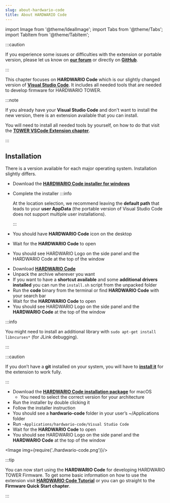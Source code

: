 ```yaml
---
slug: about-hardwario-code
title: About HARDWARIO Code
---
```

import Image from '@theme/IdealImage';
import Tabs from '@theme/Tabs';
import TabItem from '@theme/TabItem';

:::caution

If you experience some issues or difficulties with the extension or portable version, please let us know on [**our forum**](https://forum.hardwario.com/) or directly on [**GitHub**](https://github.com/hardwario/hardwario-tower-vscode-extension/issues).

:::

This chapter focuses on **HARDWARIO Code** which is our slightly changed version of [**Visual Studio Code**](https://code.visualstudio.com). It includes all needed tools that are needed to develop firmware for HARDWARIO TOWER.

:::note

If you already have your **Visual Studio Code** and don't want to install the new version, there is an extension available that you can install.

You will need to install all needed tools by yourself, on how to do that visit the [**TOWER VSCode Extension chapter**](./tower-vscode-extension.md).

:::

## Installation

There is a version available for each major operating system. Installation slightly differs.

<Tabs groupId="operating-system">
<TabItem value="windows" label="Windows" default>

- Download the [**HARDWARIO Code installer for windows**](https://github.com/hardwario/hardwario-code/releases)
- Complete the installer
  :::info

    At the location selection, we recommend leaving the **default path** that leads to your **user AppData** (the portable version of Visual Studio Code does not support multiple user installations).

  :::
- You should have **HARDWARIO Code** icon on the desktop
- Wait for the **HARDWARIO Code** to open
- You should see HARDWARIO Logo on the side panel and the HARDWARIO Code at the top of the window

</TabItem>
<TabItem value="linux" label="Linux">

- Download [**HARDWARIO Code**](https://github.com/hardwario/hardwario-code/releases)
- Unpack the archive wherever you want
- If you want to have a **shortcut available** and some **additional drivers installed** you can run the `install.sh` script from the unpacked folder
- Run the **code** binary from the terminal or find **HARDWARIO Code** with your search bar
- Wait for the **HARDWARIO Code** to open
- You should see HARDWARIO Logo on the side panel and the **HARDWARIO Code** at the top of the window

:::info

You might need to install an additional library with `sudo apt-get install libncurses*` (for JLink debugging).

:::

:::caution

If you don’t have a **git** installed on your system, you will have to [**install it**](https://git-scm.com/book/en/v2/Getting-Started-Installing-Git) for the extension to work fully.

:::

</TabItem>
<TabItem value="macOS" label="macOS">

- Download the [**HARDWARIO Code installation package**](https://github.com/hardwario/hardwario-code/releases) for macOS
  - You need to select the correct version for your architecture
- Run the installer by double clicking it
- Follow the installer instruction
- You should see a **hardwario-code** folder in your user’s ~/Applications folder
- Run `~Applications/hardwario-code/Visual Studio Code`
- Wait for the **HARDWARIO Code** to open
- You should see HARDWARIO Logo on the side panel and the **HARDWARIO Code** at the top of the window

</TabItem>
</Tabs>

<Image img={require('./hardwario-code.png')}/>
<br />

:::tip

You can now start using the **HARDWARIO Code** for developing HARDWARIO TOWER Firmware. To get some basic information on how to use the extension visit [**HARDWARIO Code Tutorial**](./hardwario-extension-tutorial.md) or you can go straight to the **Firmware Quick Start chapter**.

:::


